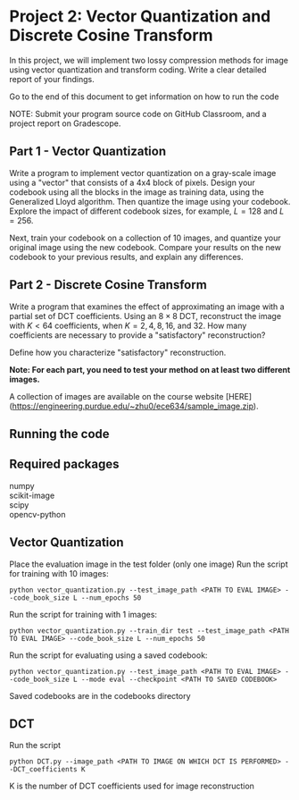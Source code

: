 # Project 2: Vector Quantization and Discrete Cosine Transform
In this project, we will implement two lossy compression methods for image using vector quantization and transform coding. Write a clear detailed report of your findings. 

Go to the end of this document to get information on how to run the code

NOTE: Submit your program source code on GitHub Classroom, and a project report on Gradescope.

## Part 1 - Vector Quantization
Write a program to implement vector quantization on a gray-scale image using a "vector" that consists of
a 4x4 block of pixels. Design your codebook using all the blocks in the image as training data, using the Generalized Lloyd algorithm. Then quantize the image using your codebook. Explore the impact of different codebook sizes, for example, $L=128$ and $L=256$.

Next, train your codebook on a collection of 10 images, and quantize your original image using the new codebook. Compare your results on the new codebook to your previous results, and explain any differences.

## Part 2 - Discrete Cosine Transform 
Write a program that examines the effect of approximating an image with a partial set of DCT coefficients. Using an $8 \times 8$ DCT, reconstruct the image with $K<64$ coefficients, when $K=2, 4, 8, 16$, and $32$. How many coefficients are necessary to provide a "satisfactory" reconstruction?

Define how you characterize "satisfactory" reconstruction.

**Note: For each part, you need to test your method on at least two different images.** 

A collection of images are available on the course website [HERE] (https://engineering.purdue.edu/~zhu0/ece634/sample_image.zip). 

## Running the code

## Required packages
numpy\
scikit-image\
scipy\
opencv-python

## Vector Quantization
Place the evaluation image in the test folder (only one image)
Run the script for training with 10 images: 
```
python vector_quantization.py --test_image_path <PATH TO EVAL IMAGE> --code_book_size L --num_epochs 50
```
Run the script for training with 1 images: 
```
python vector_quantization.py --train_dir test --test_image_path <PATH TO EVAL IMAGE> --code_book_size L --num_epochs 50
```
Run the script for evaluating using a saved codebook: 
```
python vector_quantization.py --test_image_path <PATH TO EVAL IMAGE> --code_book_size L --mode eval --checkpoint <PATH TO SAVED CODEBOOK>
```
Saved codebooks are in the codebooks directory

## DCT
Run the script 
```
python DCT.py --image_path <PATH TO IMAGE ON WHICH DCT IS PERFORMED> --DCT_coefficients K
```

K is the number of DCT coefficients used for image reconstruction
